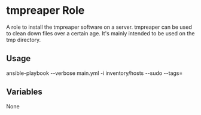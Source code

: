 # tmpreaper Role

A role to install the tmpreaper software on a server.  tmpreaper can be used to clean down files over a certain age.  It's mainly intended to be used on the tmp directory.

## Usage

ansible-playbook --verbose main.yml -i inventory/hosts --sudo --tags=

## Variables

None
